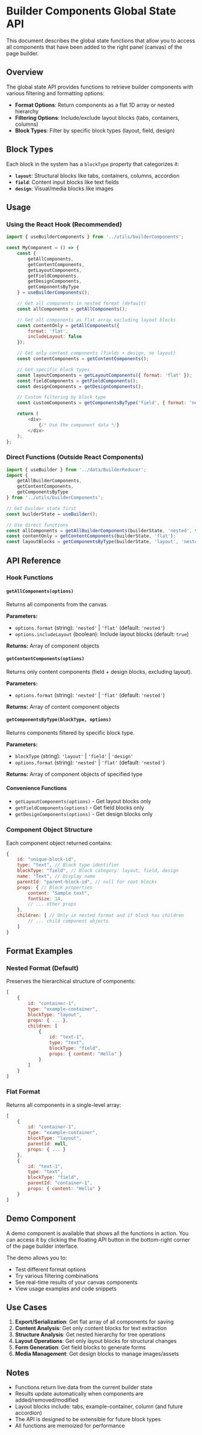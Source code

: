 # Builder Components Global State API

This document describes the global state functions that allow you to access all components that have been added to the right panel (canvas) of the page builder.

## Overview

The global state API provides functions to retrieve builder components with various filtering and formatting options:

- **Format Options**: Return components as a flat 1D array or nested hierarchy
- **Filtering Options**: Include/exclude layout blocks (tabs, containers, columns)
- **Block Types**: Filter by specific block types (layout, field, design)

## Block Types

Each block in the system has a `blockType` property that categorizes it:

- **`layout`**: Structural blocks like tabs, containers, columns, accordion
- **`field`**: Content input blocks like text fields
- **`design`**: Visual/media blocks like images

## Usage

### Using the React Hook (Recommended)

```javascript
import { useBuilderComponents } from '../utils/builderComponents';

const MyComponent = () => {
    const {
        getAllComponents,
        getContentComponents,
        getLayoutComponents,
        getFieldComponents,
        getDesignComponents,
        getComponentsByType
    } = useBuilderComponents();

    // Get all components in nested format (default)
    const allComponents = getAllComponents();

    // Get all components as flat array excluding layout blocks
    const contentOnly = getAllComponents({ 
        format: 'flat', 
        includeLayout: false 
    });

    // Get only content components (fields + design, no layout)
    const contentComponents = getContentComponents();

    // Get specific block types
    const layoutComponents = getLayoutComponents({ format: 'flat' });
    const fieldComponents = getFieldComponents();
    const designComponents = getDesignComponents();

    // Custom filtering by block type
    const customComponents = getComponentsByType('field', { format: 'nested' });

    return (
        <div>
            {/* Use the component data */}
        </div>
    );
};
```

### Direct Functions (Outside React Components)

```javascript
import { useBuilder } from '../data/BuilderReducer';
import { 
    getAllBuilderComponents, 
    getContentComponents, 
    getComponentsByType 
} from '../utils/builderComponents';

// Get builder state first
const builderState = useBuilder();

// Use direct functions
const allComponents = getAllBuilderComponents(builderState, 'nested', true);
const contentOnly = getContentComponents(builderState, 'flat');
const layoutBlocks = getComponentsByType(builderState, 'layout', 'nested');
```

## API Reference

### Hook Functions

#### `getAllComponents(options)`
Returns all components from the canvas.

**Parameters:**
- `options.format` (string): `'nested'` | `'flat'` (default: `'nested'`)
- `options.includeLayout` (boolean): Include layout blocks (default: `true`)

**Returns:** Array of component objects

#### `getContentComponents(options)`
Returns only content components (field + design blocks, excluding layout).

**Parameters:**
- `options.format` (string): `'nested'` | `'flat'` (default: `'nested'`)

**Returns:** Array of content component objects

#### `getComponentsByType(blockType, options)`
Returns components filtered by specific block type.

**Parameters:**
- `blockType` (string): `'layout'` | `'field'` | `'design'`
- `options.format` (string): `'nested'` | `'flat'` (default: `'nested'`)

**Returns:** Array of component objects of specified type

#### Convenience Functions
- `getLayoutComponents(options)` - Get layout blocks only
- `getFieldComponents(options)` - Get field blocks only  
- `getDesignComponents(options)` - Get design blocks only

### Component Object Structure

Each component object returned contains:

```javascript
{
    id: "unique-block-id",
    type: "text", // Block type identifier
    blockType: "field", // Block category: layout, field, design
    name: "Text", // Display name
    parentId: "parent-block-id", // null for root blocks
    props: { // Block properties
        content: "Sample text",
        fontSize: 14,
        // ... other props
    },
    children: [ // Only in nested format and if block has children
        // ... child component objects
    ]
}
```

## Format Examples

### Nested Format (Default)
Preserves the hierarchical structure of components:

```javascript
[
    {
        id: "container-1",
        type: "example-container",
        blockType: "layout",
        props: { ... },
        children: [
            {
                id: "text-1",
                type: "text", 
                blockType: "field",
                props: { content: "Hello" }
            }
        ]
    }
]
```

### Flat Format
Returns all components in a single-level array:

```javascript
[
    {
        id: "container-1",
        type: "example-container",
        blockType: "layout",
        parentId: null,
        props: { ... }
    },
    {
        id: "text-1", 
        type: "text",
        blockType: "field", 
        parentId: "container-1",
        props: { content: "Hello" }
    }
]
```

## Demo Component

A demo component is available that shows all the functions in action. You can access it by clicking the floating API button in the bottom-right corner of the page builder interface.

The demo allows you to:
- Test different format options
- Try various filtering combinations
- See real-time results of your canvas components
- View usage examples and code snippets

## Use Cases

1. **Export/Serialization**: Get flat array of all components for saving
2. **Content Analysis**: Get only content blocks for text extraction
3. **Structure Analysis**: Get nested hierarchy for tree operations
4. **Layout Operations**: Get only layout blocks for structural changes
5. **Form Generation**: Get field blocks to generate forms
6. **Media Management**: Get design blocks to manage images/assets

## Notes

- Functions return live data from the current builder state
- Results update automatically when components are added/removed/modified
- Layout blocks include: tabs, example-container, column (and future accordion)
- The API is designed to be extensible for future block types
- All functions are memoized for performance
